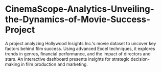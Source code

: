 # CinemaScope-Analytics-Unveiling-the-Dynamics-of-Movie-Success-Project
A project analyzing Hollywood Insights Inc.'s movie dataset to uncover key factors behind film success. Using advanced Excel techniques, it explores trends in genres, financial performance, and the impact of directors and stars. An interactive dashboard presents insights for strategic decision-making in film production and marketing.
